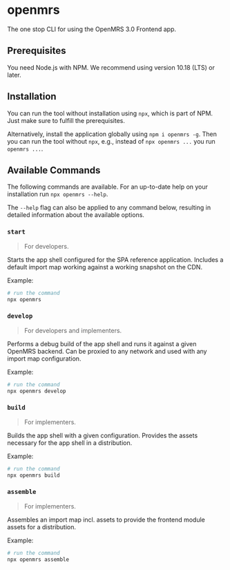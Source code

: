 # openmrs

The one stop CLI for using the OpenMRS 3.0 Frontend app.

## Prerequisites

You need Node.js with NPM. We recommend using version 10.18 (LTS) or later.

## Installation

You can run the tool without installation using `npx`, which is part of NPM. Just make sure to fulfill the prerequisites.

Alternatively, install the application globally using `npm i openmrs -g`. Then you can run the tool without `npx`, e.g., instead of `npx openmrs ...` you run `openmrs ...`.

## Available Commands

The following commands are available. For an up-to-date help on your installation run `npx openmrs --help`.

The `--help` flag can also be applied to any command below, resulting in detailed information about the available options.

### `start`

> For developers.

Starts the app shell configured for the SPA reference application. Includes a default import map working against a working snapshot on the CDN.

Example:

```sh
# run the command
npx openmrs
```

### `develop`

> For developers and implementers.

Performs a debug build of the app shell and runs it against a given OpenMRS backend. Can be proxied to any network and used with any import map configuration.

Example:

```sh
# run the command
npx openmrs develop
```

### `build`

> For implementers.

Builds the app shell with a given configuration. Provides the assets necessary for the app shell in a distribution.

Example:

```sh
# run the command
npx openmrs build
```

### `assemble`

> For implementers.

Assembles an import map incl. assets to provide the frontend module assets for a distribution.

Example:

```sh
# run the command
npx openmrs assemble
```
